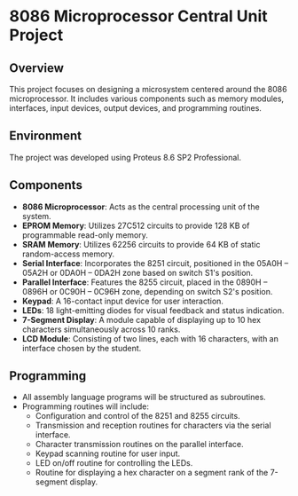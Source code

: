 # 8086 Microprocessor Central Unit Project

## Overview

This project focuses on designing a microsystem centered around the 8086 microprocessor. It includes various components such as memory modules, interfaces, input devices, output devices, and programming routines.

## Environment

The project was developed using Proteus 8.6 SP2 Professional.

## Components

- **8086 Microprocessor**: Acts as the central processing unit of the system.
- **EPROM Memory**: Utilizes 27C512 circuits to provide 128 KB of programmable read-only memory.
- **SRAM Memory**: Utilizes 62256 circuits to provide 64 KB of static random-access memory.
- **Serial Interface**: Incorporates the 8251 circuit, positioned in the 05A0H – 05A2H or 0DA0H – 0DA2H zone based on switch S1's position.
- **Parallel Interface**: Features the 8255 circuit, placed in the 0890H – 0896H or 0C90H – 0C96H zone, depending on switch S2's position.
- **Keypad**: A 16-contact input device for user interaction.
- **LEDs**: 18 light-emitting diodes for visual feedback and status indication.
- **7-Segment Display**: A module capable of displaying up to 10 hex characters simultaneously across 10 ranks.
- **LCD Module**: Consisting of two lines, each with 16 characters, with an interface chosen by the student.

## Programming

- All assembly language programs will be structured as subroutines.
- Programming routines will include:
  - Configuration and control of the 8251 and 8255 circuits.
  - Transmission and reception routines for characters via the serial interface.
  - Character transmission routines on the parallel interface.
  - Keypad scanning routine for user input.
  - LED on/off routine for controlling the LEDs.
  - Routine for displaying a hex character on a segment rank of the 7-segment display.

